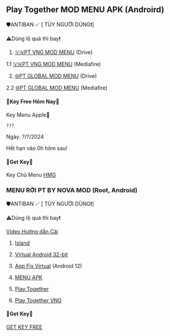 Play Together MOD MENU APK (Androird)
-
🛡️ANTIBAN ✅ [ TÙY NGƯỜI DÙNG❗]

⚠️Dùng lộ quá thì bay❗

1. [🇻🇳PT VNG MOD MENU](https://drive.google.com/open?id=1FY0ihZGtRiAO8g3SG_yJ3QqXTcvF9XBa&usp=drive_copy) (Drive)

1.1 [🇻🇳PT VNG MOD MENU](https://www.mediafire.com/file/rm8f8mmuzaltow1/PLAY+TOGETHER+VNG_2.06.1.apk/file) (Mediafire)

2. [🌐PT GLOBAL MOD MENU](https://drive.google.com/open?id=1XgnjfP3cG818Ll516ZEtu1WVW41oCp0r&usp=drive_copy) (Drive)

2.2 [🌐PT GLOBAL MOD MENU](https://www.mediafire.com/file/l3r1c7fg28zxx2g/PLAY+TOGETHER_2.06.2.apk/file) (Mediafire)

#### 🔑Key Free Hôm Nay🔑 

Key Menu Apple🍏
```
???
```
Ngày: ?/?/2024

Hết hạn vào 0h hôm sau!

#### 🔑Get Key🔑

Key Chủ Menu [HMG](https://hmgteam.net/GETKEY/vipadminkey)

### MENU RỜI PT BY NOVA MOD (Root, Android)

🛡️ANTIBAN ✅ [ TÙY NGƯỜI DÙNG❗]

⚠️Dùng lộ quá thì bay❗

[Video Hướng dẫn Cài](https://youtu.be/-kMpENr0hZ0?si=Etp31KFEHzCLtNrN)

1. [Island](https://play.google.com/store/apps/details?id=com.oasisfeng.island)

2. [Virtual Android 32-bit](https://www.mediafire.com/file/l3d6zwcrkounhzb/virtual+32bit.zip/file)

3. [App Fix Virtual](https://www.mediafire.com/file/q7ublftid3v0afj/App-Fix-Virtual.apk/file) (Android 12)

4. [MENU APK](https://www.mediafire.com/file/08u05yim9zvcx8i/MENY_R%25E1%25BB%259CI_PT_%2528NOVA_MOD%2529.apk/file)

5. [Play Together](https://play.google.com/store/apps/details?id=com.haegin.playtogether)

6. [Play Together VNG](https://play.google.com/store/apps/details?id=com.vng.playtogether)

#### 🔑Get Key🔑

[GET KEY FREE](https://nova.io.vn/getkey.php)
